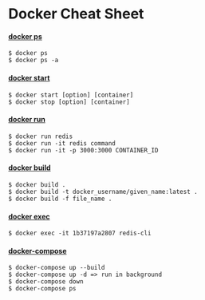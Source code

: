 # Docker Cheat Sheet

#### [docker ps](https://docs.docker.com/engine/reference/commandline/ps/)
```
$ docker ps 
$ docker ps -a
```

#### [docker start](https://docs.docker.com/engine/reference/commandline/start/)
```
$ docker start [option] [container]
$ docker stop [option] [container]
```

#### [docker run](https://docs.docker.com/engine/reference/run/)
```
$ docker run redis
$ docker run -it redis command
$ docker run -it -p 3000:3000 CONTAINER_ID
```

#### [docker build](https://docs.docker.com/engine/reference/commandline/build/)
```
$ docker build . 
$ docker build -t docker_username/given_name:latest .
$ docker build -f file_name .
```

#### [docker exec](https://docs.docker.com/engine/reference/commandline/exec/)
```
$ docker exec -it 1b37197a2807 redis-cli
```

#### [docker-compose](https://docs.docker.com/compose/)
```
$ docker-compose up --build
$ docker-compose up -d => run in background
$ docker-compose down
$ docker-compose ps
```
